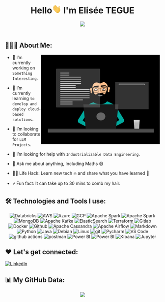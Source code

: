 <h1 align="center">Hello<img src="https://raw.githubusercontent.com/ABSphreak/ABSphreak/master/gifs/Hi.gif" width="30px" height="30px"> I'm Elisée TEGUE</h1>

<!--
**el-tegy/el-tegy** is a ✨ _special_ ✨ repository because its `README.md` (this file) appears on your GitHub profile. -->

<div align="center">
  <img src ="./banner.png" />
  
</div>

 <br/>

## 👨🏻‍💻 About Me:

<img  src="./thoughtworks-gif_dribbble.gif" height="290px" align="right" />

- 🔭 I’m currently working on `Something Interesting`.

- 🌱 I’m currently learning `to develop and deploy cloud-based solutions`.

- 👯 I’m looking to collaborate for `LLM Projects`.

- 🤔 I’m looking for help with `Industrializable Data Engineering`.

- 💬 Ask me about anything, Including Maths :sweat_smile:

- 👨‍💻 Life Hack: Learn new tech :fire: and share what you have learned :tada:

- ⚡ Fun fact: It can take up to 30 mins to comb my hair. 

## 🛠️ Technologies and Tools I use:

<p>
  <div align="center">
<img alt="Databricks" src="https://img.shields.io/badge/Databricks-FF3621?style=for-the-badge&logo=Databricks&logoColor=white" height="25px"/>
<img alt="AWS" src="https://img.shields.io/badge/Amazon_AWS-FF9900?style=for-the-badge&logo=amazonaws&logoColor=white"  height="25px"/>
<img alt="Azure" src="https://img.shields.io/badge/microsoft%20azure-0089D6?style=for-the-badge&logo=microsoft-azure&logoColor=white" height="25px"/>
<img alt="GCP" src="https://img.shields.io/badge/Google_Cloud-4285F4?style=for-the-badge&logo=google-cloud&logoColor=white" height="25px"/>
<img alt="Apache Spark" src="https://img.shields.io/badge/Apache%20Spark-FDEE21?style=flat-square&logo=apachespark&logoColor=black" height="25px"/>
<img alt="Apache Spark" src="https://img.shields.io/badge/Neo4j-018bff?style=for-the-badge&logo=neo4j&logoColor=white" height="25px"/>
<img alt="MongoDB" src="https://img.shields.io/badge/-MongoDB-13aa52?style=flat-square&logo=mongodb&logoColor=white"  height="25px"/>
<img alt="Apache Kafka" src="https://img.shields.io/badge/Apache%20Kafka-000?style=for-the-badge&logo=apachekafka"  height="25px"/>
<img alt="ElasticSearch" src="https://img.shields.io/badge/-ElasticSearch-005571?style=for-the-badge&logo=elasticsearch" height="25px"/>
<img alt="Terraform" src="https://img.shields.io/badge/terraform-%235835CC.svg?style=for-the-badge&logo=terraform&logoColor=white" height="25px"/>
<img alt="Gitlab" src="https://img.shields.io/badge/gitlab-%23181717.svg?style=for-the-badge&logo=gitlab&logoColor=white" height="25px"/>
<img alt="Docker" src="https://img.shields.io/badge/docker-%230db7ed.svg?style=for-the-badge&logo=docker&logoColor=white" height="25px"/>
<img alt="Github" src="https://img.shields.io/badge/github-%23121011.svg?style=for-the-badge&logo=github&logoColor=white" height="25px"/>
<img alt="Apache Cassandra" src="https://img.shields.io/badge/cassandra-%231287B1.svg?style=for-the-badge&logo=apache-cassandra&logoColor=white" height="25px"/>
<img alt="Apache Airflow" src="https://img.shields.io/badge/Apache%20Airflow-017CEE?style=for-the-badge&logo=Apache%20Airflow&logoColor=white" height="25px"/>
<img alt="Markdown" src="https://img.shields.io/badge/Markdown-000000?style=for-the-badge&logo=markdown&logoColor=white"  height="25px"/>
<img alt="Python" src="https://img.shields.io/badge/python-3670A0?style=for-the-badge&logo=python&logoColor=ffdd54" height="25px"/>
<img alt="Java" src="https://img.shields.io/badge/java-%23ED8B00.svg?style=for-the-badge&logo=openjdk&logoColor=white" height="25px"/>
<img alt="Debian" src="https://img.shields.io/badge/Debian-D70A53?style=for-the-badge&logo=debian&logoColor=white" height="25px"/>
<img alt="Linux" src="https://img.shields.io/badge/Linux-FCC624?style=for-the-badge&logo=linux&logoColor=black" height="25px"/>
<img alt="git" src="https://img.shields.io/badge/-Git-F05032?style=flat-square&logo=git&logoColor=white" height="25px"/>
<img alt="Pycharm" src="https://img.shields.io/badge/pycharm-143?style=for-the-badge&logo=pycharm&logoColor=black&color=black&labelColor=green" height="25px"/>
<img alt="VS Code" src="https://img.shields.io/badge/Visual%20Studio%20Code-0078d7.svg?style=for-the-badge&logo=visual-studio-code&logoColor=white" height="25px"/>
<img alt="github actions" src="https://img.shields.io/badge/-Github_Actions-2088FF?style=flat-square&logo=github-actions&logoColor=white" height="25px"/>
<img alt="postman" src="https://img.shields.io/badge/-Postman-00C7B7?style=flat-square&logo=postman&logoColor=white" height="25px"/>
<img alt="Power BI" src="https://img.shields.io/badge/power_bi-F2C811?style=for-the-badge&logo=powerbi&logoColor=black" height="25px"/>
<img alt="Power BI" src="https://img.shields.io/badge/Tableau-E97627?style=for-the-badge&logo=Tableau&logoColor=white" height="25px"/>
<img alt="Kibana" src="https://img.shields.io/badge/Kibana-005571?style=for-the-badge&logo=Kibana&logoColor=white" height="25px"/>
<img alt="Jupyter" src="https://img.shields.io/badge/jupyter-%23FA0F00.svg?style=for-the-badge&logo=jupyter&logoColor=white" height="25px"/>
  </div>
</p>

## ❤️ Let's get connected:

<p><a href="https://www.linkedin.com/in/elis%C3%A9e-tegue-yombi-a1455720a/" target="_blank"><img alt="LinkedIn" src="https://img.shields.io/badge/linkedin-%230077B5.svg?&style=for-the-badge&logo=linkedin&logoColor=white"  height="30px"/></a>
</p>

## 📊 My GitHub Data:

<div align="center">
  <img align="center" src="https://github-readme-stats.anuraghazra1.vercel.app/api?username=el-tegy&show_icons=true" />
</div>
